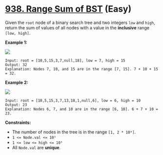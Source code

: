 # [938. Range Sum of BST][link] (Easy)

[link]: https://leetcode.com/problems/range-sum-of-bst/

Given the `root` node of a binary search tree and two integers `low` and `high`, return the sum of
values of all nodes with a value in the **inclusive** range  `[low, high]`.

**Example 1:**

![](https://assets.leetcode.com/uploads/2020/11/05/bst1.jpg)

```
Input: root = [10,5,15,3,7,null,18], low = 7, high = 15
Output: 32
Explanation: Nodes 7, 10, and 15 are in the range [7, 15]. 7 + 10 + 15 = 32.
```

**Example 2:**

![](https://assets.leetcode.com/uploads/2020/11/05/bst2.jpg)

```
Input: root = [10,5,15,3,7,13,18,1,null,6], low = 6, high = 10
Output: 23
Explanation: Nodes 6, 7, and 10 are in the range [6, 10]. 6 + 7 + 10 = 23.
```

**Constraints:**

- The number of nodes in the tree is in the range `[1, 2 * 10⁴]`.
- `1 <= Node.val <= 10⁵`
- `1 <= low <= high <= 10⁵`
- All `Node.val` are **unique**.
